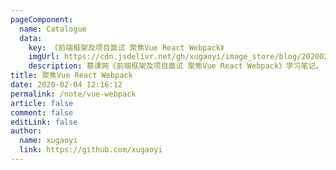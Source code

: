 ```yaml
---
pageComponent: 
  name: Catalogue
  data: 
    key: 《前端框架及项目面试 聚焦Vue React Webpack》
    imgUrl: https://cdn.jsdelivr.net/gh/xugaoyi/image_store/blog/20200204143633.png
    description: 慕课网《前端框架及项目面试 聚焦Vue React Webpack》学习笔记。
title: 聚焦Vue React Webpack
date: 2020-02-04 12:16:12
permalink: /note/vue-webpack
article: false
comment: false
editLink: false
author: 
  name: xugaoyi
  link: https://github.com/xugaoyi
---
```

